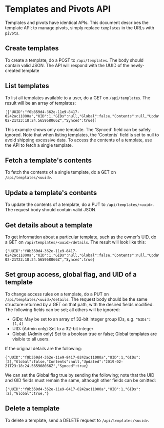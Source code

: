 # Templates and Pivots API

Templates and pivots have identical APIs. This document describes the template API; to manage pivots, simply replace `templates` in the URLs with `pivots`.

## Create templates

To create a template, do a POST to `/api/templates`. The body should contain valid JSON. The API will respond with the UUID of the newly-created template

## List templates

To list all templates available to a user, do a GET on `/api/templates`. The result will be an array of templates:

```
[{"UUID":"f0b359d4-362e-11e9-8417-0242ac11000a","UID":1,"GIDs":null,"Global":false,"Contents":null,"Updated":"2019-02-21T23:18:24.565968066Z","Synced":true}]
```

This example shows only one template. The 'Synced' field can be safely ignored. Note that when listing templates, the 'Contents' field is set to null to avoid shipping excessive data. To access the contents of a template, use the API to fetch a single template.

## Fetch a template's contents

To fetch the contents of a single template, do a GET on `/api/templates/<uuid>`.

## Update a template's contents

To update the contents of a template, do a PUT to `/api/templates/<uuid>`. The request body should contain valid JSON.

## Get details about a template

To get information about a particular template, such as the owner's UID, do a GET on `/api/templates/<uuid>/details`. The result will look like this:

```
{"UUID":"f0b359d4-362e-11e9-8417-0242ac11000a","UID":1,"GIDs":null,"Global":false,"Contents":null,"Updated":"2019-02-21T23:18:24.565968066Z","Synced":true}
```

## Set group access, global flag, and UID of a template

To change access rules on a template, do a PUT on `/api/templates/<uuid>/details`. The request body should be the same structure returned by a GET on that path, with the desired fields modified. The following fields can be set; all others will be ignored:

* GIDs: May be set to an array of 32-bit integer group IDs, e.g. `"GIDs":[1,4]`
* UID: (Admin only) Set to a 32-bit integer
* Global: (Admin only) Set to a boolean true or false; Global templates are visible to all users.

If the original details are the following:

```
{"UUID":"f0b359d4-362e-11e9-8417-0242ac11000a","UID":1,"GIDs":[2],"Global":false,"Contents":null,"Updated":"2019-02-21T23:18:24.565968066Z","Synced":true}
```

We can set the Global flag true by sending the following; note that the UID and GID fields must remain the same, although other fields can be omitted:

```
{"UUID":"f0b359d4-362e-11e9-8417-0242ac11000a","UID":1,"GIDs":[2],"Global":true,"}
```

## Delete a template

To delete a template, send a DELETE request to `/api/templates/<uuid>`.
